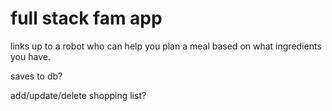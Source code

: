# full stack fam app


links up to a robot who can help you plan a meal based on what ingredients you have.

saves to db?

add/update/delete shopping list?